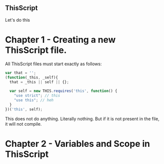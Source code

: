 ## ThisScript
Let's do this

# Chapter 1 - Creating a new ThisScript file.

All ThisScript files must start exactly as follows:

```javascript
var that = '';
(function(_this, _self){
  that = _this || self || {};
  
  var self = new THIS.requires('this', function() {
    "use strict"; // this
    "use this"; // heh
  }
})('this', self);
```

This does not do anything. Literally nothing. But if it is not present in the file, it will not compile.

# Chapter 2 - Variables and Scope in ThisScript
